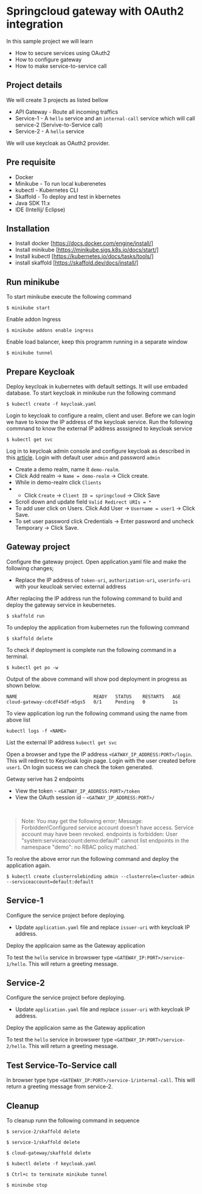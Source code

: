 # Springcloud gateway with OAuth2 integration

In this sample project we will learn 

* How to secure services using OAuth2
* How to configure gateway
* How to make service-to-service call

## Project details
We will create 3 projects as listed bellow
* API Gateway - Route all incoming traffics
* Service-1 - A `hello` service and an `internal-call` service which will call service-2 (Servive-to-Service call)
* Service-2 - A `hello` service

We will use keycloak as OAuth2 provider.

## Pre requisite
* Docker
* Minikube - To run local kuberenetes
* kubectl - Kubernetes CLI
* Skaffold - To deploy and test in kbernetes
* Java SDK 11.x
* IDE (Intellij/ Eclipse)

## Installation
* Install docker [https://docs.docker.com/engine/install/]
* Install minikube [https://minikube.sigs.k8s.io/docs/start/]
* Install kubectl [https://kubernetes.io/docs/tasks/tools/]
* install skaffold [https://skaffold.dev/docs/install/]

## Run minikube
To start minikube execute the following command
```
$ minikube start
```

Enable addon Ingress
```
$ minikube addons enable ingress
```

Enable load balancer, keep this programm running in a separate window
```
$ minikube tunnel
``` 

## Prepare Keycloak
Deploy keycloak in kubernetes with default settings. It will use embaded database. To start keycloak in minikube run the following command

```
$ kubectl create -f keycloak.yaml
```

Login to keycloak to configure a realm, client and user. Before we can login we have to know the IP address of the keycloak service. Run the following commnand to know the external IP address asssigned to keycloak service
```
$ kubectl get svc
```

Log in to keycloak admin console and configure keycloak as described in this [article](https://medium.com/@bcarunmail/securing-rest-api-using-keycloak-and-spring-oauth2-6ddf3a1efcc2). Login with default user `admin` and password `admin`

- Create a demo realm, name it `demo-realm`. 
- Click Add realm -> `Name = demo-realm` -> Click create.
- While in demo-realm click `Clients`
- * Click `Create` -> `Client ID = springcloud` -> Click Save
- Scroll down and update field `Valid Redirect URIs = *`
- To add user click on Users. Click Add User -> `Username = user1` -> Click Save. 
- To set user password click Credentials -> Enter password and uncheck Temporary -> Click Save. 

## Gateway project
Configure the gateway project. Open application.yaml file and make the following changes;

* Replace the IP address of `token-uri`, `authorization-uri`, `userinfo-uri` with your keucloak serviec external address

After replacing the IP address run the following command to build and deploy the gateway service in keubernetes.

```
$ skaffold run
```
To undeploy the application from kubernetes run the following command
```
$ skaffold delete
```

To check if deployment is complete run the following command in a terminal. 

```
$ kubectl get po -w
```

Output of the above command will show pod deployment in progress as shown below.
```
NAME                            READY   STATUS    RESTARTS   AGE
cloud-gateway-cdcdf45df-m5gs5   0/1     Pending   0          1s
```

To view application log run the following command using the name from above list
```
kubectl logs -f <NAME>
```

List the external IP address `kubectl get svc`

Open a browser and type the IP address `<GATWAY_IP_ADDRESS:PORT>/login`. This will redirect to Keycloak login page. Login with the user created before `user1`. On login sucess we can check the token generated.

Getway serive has 2 endpoints

* View the token - `<GATWAY_IP_ADDRESS:PORT>/token`
* View the OAuth session id - `<GATWAY_IP_ADDRESS:PORT>/`

<br>

> Note: You may get the following error; 
Message: Forbidden!Configured service account doesn’t have access. Service account may have been revoked. endpoints is forbidden: User "system:serviceaccount:demo:default" cannot list endpoints in the namespace "demo": no RBAC policy matched.`

To reolve the above error run the following command and deploy the application again.

``` 
$ kubectl create clusterrolebinding admin --clusterrole=cluster-admin --serviceaccount=default:default
```

## Service-1
Configure the service project before deploying. 

* Update `application.yaml` file and replace `issuer-uri` with keycloak IP address.

Deploy the applicaion same as the Gateway application

To test the `hello` service in browswer type `<GATEWAY_IP:PORT>/service-1/hello`. This will return a greeting message.

## Service-2
Configure the service project before deploying. 

* Update `application.yaml` file and replace `issuer-uri` with keycloak IP address.

Deploy the applicaion same as the Gateway application

To test the `hello` service in browswer type `<GATEWAY_IP:PORT>/service-2/hello`. This will return a greeting message.

## Test Service-To-Service call
In browser type type `<GATEWAY_IP:PORT>/service-1/internal-call`. This will return a greeting message from service-2.

## Cleanup 
To cleanup runn the following command in sequence
```
$ service-2/skaffold delete

$ service-1/skaffold delete

$ cloud-gateway/skaffold delete

$ kubectl delete -f keycloak.yaml

$ Ctrl+c to terminate minikube tunnel

$ mininube stop
```
